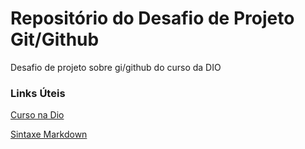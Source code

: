 # Repositório do Desafio de Projeto Git/Github
Desafio de projeto sobre gi/github do curso da DIO

### Links Úteis
[Curso na Dio](https://dio.me/sign-up?ref=LBOV84OHM5) </p>
[Sintaxe Markdown](https://markdown.net.br/sintaxe-basica/)
